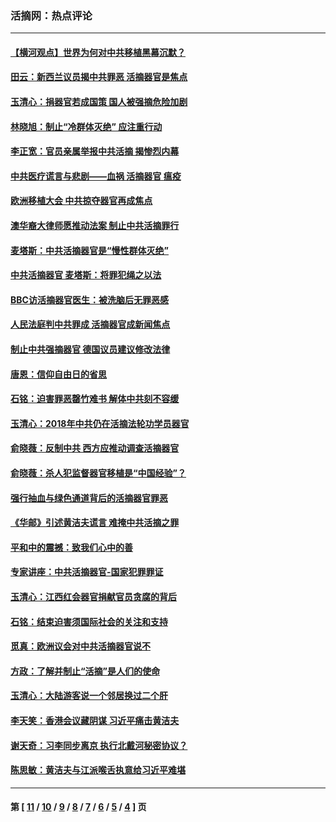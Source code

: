 ### 活摘网：热点评论
---
#### [【横河观点】世界为何对中共移植黑幕沉默？](../../pages/nf5879/n13244249.md?02220430) 
#### [田云：新西兰议员揭中共罪恶 活摘器官是焦点](../../pages/nf5879/n13070629.md?02220430) 
#### [玉清心：捐器官若成国策 国人被强摘危险加剧](../../pages/nf5879/n12802713.md?02220430) 
#### [林晓旭：制止“冷群体灭绝” 应注重行动](../../pages/nf5879/n12779736.md?02220430) 
#### [李正宽：官员亲属举报中共活摘 揭惨烈内幕](../../pages/nf5879/n12684490.md?02220430) 
#### [中共医疗谎言与悲剧——血祸 活摘器官 瘟疫](../../pages/nf5879/n12372103.md?02220430) 
#### [欧洲移植大会 中共掠夺器官再成焦点](../../pages/nf5879/n11538883.md?02220430) 
#### [澳华裔大律师愿推动法案 制止中共活摘罪行](../../pages/nf5879/n11377039.md?02220430) 
#### [麦塔斯：中共活摘器官是“慢性群体灭绝”](../../pages/nf5879/n11350529.md?02220430) 
#### [中共活摘器官 麦塔斯：将罪犯绳之以法](../../pages/nf5879/n11347973.md?02220430) 
#### [BBC访活摘器官医生：被洗脑后无罪恶感](../../pages/nf5879/n11335935.md?02220430) 
#### [人民法庭判中共罪成 活摘器官成新闻焦点](../../pages/nf5879/n11331578.md?02220430) 
#### [制止中共强摘器官 德国议员建议修改法律](../../pages/nf5879/n11249451.md?02220430) 
#### [唐恩：信仰自由日的省思](../../pages/nf5879/n11003525.md?02220430) 
#### [石铭：迫害罪恶罄竹难书  解体中共刻不容缓](../../pages/nf5879/n10942855.md?02220430) 
#### [玉清心：2018年中共仍在活摘法轮功学员器官](../../pages/nf5879/n10914646.md?02220430) 
#### [俞晓薇：反制中共 西方应推动调查活摘器官](../../pages/nf5879/n10794671.md?02220430) 
#### [俞晓薇：杀人犯监督器官移植是“中国经验”？](../../pages/nf5879/n10466427.md?02220430) 
#### [强行抽血与绿色通道背后的活摘器官罪恶](../../pages/nf5879/n10004708.md?02220430) 
#### [《华邮》引述黄洁夫谎言 难掩中共活摘之罪](../../pages/nf5879/n9642309.md?02220430) 
#### [平和中的震撼：致我们心中的善](../../pages/nf5879/n9021123.md?02220430) 
#### [专家讲座：中共活摘器官-国家犯罪罪证](../../pages/nf5879/n8828153.md?02220430) 
#### [玉清心：江西红会器官捐献官员贪腐的背后](../../pages/nf5879/n8522122.md?02220430) 
#### [石铭：结束迫害须国际社会的关注和支持](../../pages/nf5879/n8443497.md?02220430) 
#### [觅真：欧洲议会对中共活摘器官说不](../../pages/nf5879/n8337486.md?02220430) 
#### [方政：了解并制止“活摘”是人们的使命](../../pages/nf5879/n8329214.md?02220430) 
#### [玉清心：大陆游客说一个邻居换过二个肝](../../pages/nf5879/n8291404.md?02220430) 
#### [李天笑：香港会议藏阴谋 习近平痛击黄洁夫](../../pages/nf5879/n8241459.md?02220430) 
#### [谢天奇：习李同步离京 执行北戴河秘密协议？](../../pages/nf5879/n8230418.md?02220430) 
#### [陈思敏：黄洁夫与江派喉舌执意给习近平难堪](../../pages/nf5879/n8222166.md?02220430) 

---
#### 第 [ [11](./11.md?02220430) / [10](./10.md?02220430) / [9](./9.md?02220430) / [8](./8.md?02220430) / [7](./7.md?02220430) / [6](./6.md?02220430) / [5](./5.md?02220430) / [4](./4.md?02220430) ] 页
